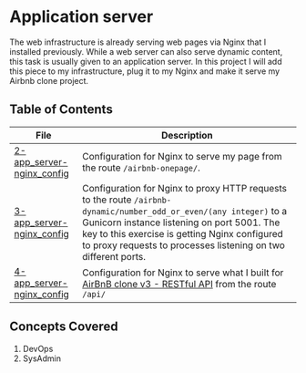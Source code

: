 # Application server
The web infrastructure is already serving web pages via Nginx that I installed previously. While a web server can also serve dynamic content, this task is usually given to an application server. In this project I will add this piece to my infrastructure, plug it to my Nginx and make it serve my Airbnb clone project.
## Table of Contents
File | Description
---- | -----------
[2-app_server-nginx_config](./2-app_server-nginx_config) | Configuration for Nginx to serve my page from the route `/airbnb-onepage/`.
[3-app_server-nginx_config](./3-app_server-nginx_config) | Configuration for Nginx to proxy HTTP requests to the route `/airbnb-dynamic/number_odd_or_even/(any integer)` to a Gunicorn instance listening on port 5001. The key to this exercise is getting Nginx configured to proxy requests to processes listening on two different ports.
[4-app_server-nginx_config](./4-app_server-nginx_config) | Configuration for Nginx to serve what I built for [AirBnB clone v3 - RESTful API](./https://github.com/SNderi/AirBnB_clone_v3) from the route `/api/` 
## Concepts Covered
1. DevOps
2. SysAdmin
